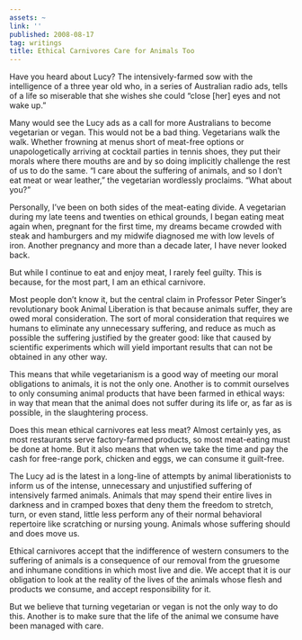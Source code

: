 ```yaml
---
assets: ~
link: ''
published: 2008-08-17
tag: writings
title: Ethical Carnivores Care for Animals Too
---
```

Have you heard about Lucy? The intensively-farmed sow with the
intelligence of a three year old who, in a series of Australian radio
ads, tells of a life so miserable that she wishes she could “close [her]
eyes and not wake up.”

Many would see the Lucy ads as a call for more Australians to become
vegetarian or vegan. This would not be a bad thing. Vegetarians walk the
walk. Whether frowning at menus short of meat-free options or
unapologetically arriving at cocktail parties in tennis shoes, they put
their morals where there mouths are and by so doing implicitly challenge
the rest of us to do the same. “I care about the suffering of animals,
and so I don’t eat meat or wear leather,” the vegetarian wordlessly
proclaims. “What about you?”

Personally, I’ve been on both sides of the meat-eating divide. A
vegetarian during my late teens and twenties on ethical grounds, I began
eating meat again when, pregnant for the first time, my dreams became
crowded with steak and hamburgers and my midwife diagnosed me with low
levels of iron. Another pregnancy and more than a decade later, I have
never looked back.

But while I continue to eat and enjoy meat, I rarely feel guilty. This
is because, for the most part, I am an ethical carnivore.

Most people don’t know it, but the central claim in Professor Peter
Singer’s revolutionary book Animal Liberation is that because animals
suffer, they are owed moral consideration. The sort of moral
consideration that requires we humans to eliminate any unnecessary
suffering, and reduce as much as possible the suffering justified by the
greater good: like that caused by scientific experiments which will
yield important results that can not be obtained in any other way.

This means that while vegetarianism is a good way of meeting our moral
obligations to animals, it is not the only one. Another is to commit
ourselves to only consuming animal products that have been farmed in
ethical ways: in way that mean that the animal does not suffer during
its life or, as far as is possible, in the slaughtering process.

Does this mean ethical carnivores eat less meat? Almost certainly yes,
as most restaurants serve factory-farmed products, so most meat-eating
must be done at home. But it also means that when we take the time and
pay the cash for free-range pork, chicken and eggs, we can consume it
guilt-free.

The Lucy ad is the latest in a long-line of attempts by animal
liberationists to inform us of the intense, unnecessary and unjustified
suffering of intensively farmed animals. Animals that may spend their
entire lives in darkness and in cramped boxes that deny them the freedom
to stretch, turn, or even stand, little less perform any of their normal
behavioral repertoire like scratching or nursing young. Animals whose
suffering should and does move us.

Ethical carnivores accept that the indifference of western consumers to
the suffering of animals is a consequence of our removal from the
gruesome and inhumane conditions in which most live and die. We accept
that it is our obligation to look at the reality of the lives of the
animals whose flesh and products we consume, and accept responsibility
for it.

But we believe that turning vegetarian or vegan is not the only way to
do this. Another is to make sure that the life of the animal we consume
have been managed with care.